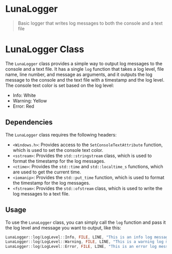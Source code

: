 # LunaLogger
> Basic logger that writes log messages to both the console and a text file

# LunaLogger Class

The `LunaLogger` class provides a simple way to output log messages to the console and a text file. It has a single `log` function that takes a log level, file name, line number, and message as arguments, and it outputs the log message to the console and the text file with a timestamp and the log level. The console text color is set based on the log level:

* Info: White
* Warning: Yellow
* Error: Red

## Dependencies

The `LunaLogger` class requires the following headers:

* `<Windows.h>`: Provides access to the `SetConsoleTextAttribute` function, which is used to set the console text color.
* `<sstream>`: Provides the `std::stringstream` class, which is used to format the timestamp for the log messages.
* `<ctime>`: Provides the `std::time` and `std::localtime_s` functions, which are used to get the current time.
* `<iomanip>`: Provides the `std::put_time` function, which is used to format the timestamp for the log messages.
* `<fstream>`: Provides the `std::ofstream` class, which is used to write the log messages to a text file.

## Usage

To use the `LunaLogger` class, you can simply call the `log` function and pass it the log level and message you want to output, like this:

```cpp
LunaLogger::log(LogLevel::Info, FILE, LINE, "This is an info log message");
LunaLogger::log(LogLevel::Warning, FILE, LINE, "This is a warning log message");
LunaLogger::log(LogLevel::Error, FILE, LINE, "This is an error log message");
```

